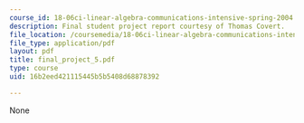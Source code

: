 ```yaml
---
course_id: 18-06ci-linear-algebra-communications-intensive-spring-2004
description: Final student project report courtesy of Thomas Covert.
file_location: /coursemedia/18-06ci-linear-algebra-communications-intensive-spring-2004/16b2eed421115445b5b5408d68878392_final_project_5.pdf
file_type: application/pdf
layout: pdf
title: final_project_5.pdf
type: course
uid: 16b2eed421115445b5b5408d68878392

---
```

None